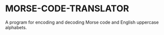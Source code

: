 # MORSE-CODE-TRANSLATOR
A program for encoding and decoding Morse code and English uppercase alphabets.
